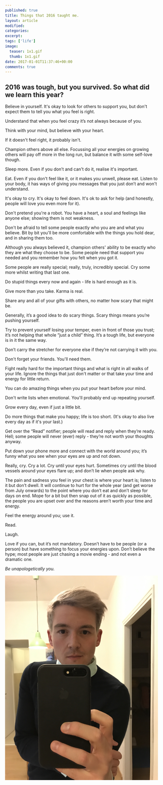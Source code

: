 ```yaml
---
published: true
title: Things that 2016 taught me.
layout: article
modified:
categories:
excerpt:
tags: ['life']
image:
  teaser: 1x1.gif
  thumb: 1x1.gif
date: 2017-01-01T11:37:46+00:00
comments: true
---
```


## 2016 was tough, but you survived. So what did we learn this year?

Believe in yourself. It's okay to look for others to support you, but don't expect them to tell you what you feel is right.

Understand that when you feel crazy it’s not always because of you.

Think with your mind, but believe with your heart.

If it doesn't feel right, it probably isn't.

Champion others above all else. Focussing all your energies on growing others will pay off more in the long run, but balance it with some self-love though.

Sleep more. Even if you don’t and can't do it, realise it's important.

Eat. Even if you don't feel like it, or it makes you unwell, please eat. Listen to your body, it has ways of giving you messages that you just don’t and won't understand.

It's okay to cry. It's okay to feel down. It's ok to ask for help (and honestly, people will love you even more for it).

Don't pretend you're a robot. You have a heart, a soul and feelings like anyone else; showing them is not weakness.

Don't be afraid to tell some people exactly who you are and what you believe. Bit by bit you'll be more comfortable with the things you hold dear, and in sharing them too.

Although you always believed it, champion others' ability to be exactly who they are what they choose to be. Some people need that support you needed and you remember how you felt when you got it.

Some people are really special; really, truly, incredibly special. Cry some more whilst writing that last one.

Do stupid things every now and again - life is hard enough as it is.

Give more than you take. Karma is real.

Share any and all of your gifts with others, no matter how scary that might be.

Generally, it’s a good idea to do scary things. Scary things means you’re pushing yourself.

Try to prevent yourself losing your temper, even in front of those you trust; it’s not helping that whole “just a child” thing. It’s a tough life, but everyone is in it the same way.

Don’t carry the stretcher for everyone else if they’re not carrying it with you.

Don't forget your friends. You'll need them.

Fight really hard for the important things and what is right in all walks of your life. Ignore the things that just don't matter or that take your time and energy for little return.

You can do amazing things when you put your heart before your mind.

Don't write lists when emotional. You'll probably end up repeating yourself.

Grow every day, even if just a little bit.

Do more things that make you happy; life is too short. (It's okay to also live every day as if it's your last.)

Get over the “Read” notifier; people will read and reply when they’re ready. Hell; some people will never (ever) reply - they’re not worth your thoughts anyway.

Put down your phone more and connect with the world around you; it’s funny what you see when your eyes are up and not down.

Really, cry. Cry a lot. Cry until your eyes hurt. Sometimes cry until the blood vessels around your eyes flare up; and don’t lie when people ask why.

The pain and sadness you feel in your chest is where your heart is; listen to it but don’t dwell. It will continue to hurt for the whole year (and get worse from July onwards) to the point where you don’t eat and don’t sleep for days on end. Mope for a bit but then snap out of it as quickly as possible, the people you are upset over and the reasons aren’t worth your time and energy.

Feel the energy around you; use it.

Read.

Laugh.

Love if you can, but it’s not mandatory. Doesn’t have to be people (or a person) but have something to focus your energies upon. Don’t believe the hype; most people are just chasing a movie ending - and not even a dramatic one.

*Be unapologetically you.*

<img src="/images/IMG_0751.JPG" />
